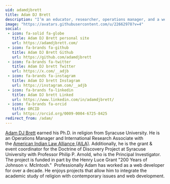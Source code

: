 ```yaml
---
uid: adamdjbrett
title: Adam DJ Brett 
description: "I’m an educator, researcher, operations manager, and a web developer."
image: "https://avatars.githubusercontent.com/u/22662978?v=4"
social: 
 - icon: fa-solid fa-globe
   title: Adam DJ Brett personal site
   url: https://adamdjbrett.com/
 - icon: fa-brands fa-github
   title: Adam DJ Brett Github
   url: https://github.com/adamdjbrett
 - icon: fa-brands fa-twitter
   title: Adam DJ brett Twitter
   url: https://x.com/__adjb
 - icon: fa-brands fa-instagram
   title: Adam DJ brett Instagram
   url: https://instagram.com/__adjb
 - icon: fa-brands fa-linkedin
   title: Adam DJ brett Linked
   url: https://www.linkedin.com/in/adamdjbrett/
 - icon: fa-brands fa-orcid
   title: ORCID
   url: https://orcid.org/0009-0004-6725-8425   
redirect_from: /adam/
---
```

[Adam DJ Brett](https://adamdjbrett.com) earned his Ph.D. in religion from Syracuse University. He is an Operations Manager and International Research Associate with the [American Indian Law Alliance (AILA)](https://aila.ngo/). Additionally, he is the grant & event coordinator for the Doctrine of Discovery Project at Syracuse University with Professor Philip P. Arnold, who is the Principal Investigator. The project is funded in part by the Henry Luce Grant "200 Years of Johnson v. McIntosh."  Professionally Adam has worked as a web developer for over a decade. He enjoys projects that allow him to integrate the academic study of religion with contemporary issues and web development.

